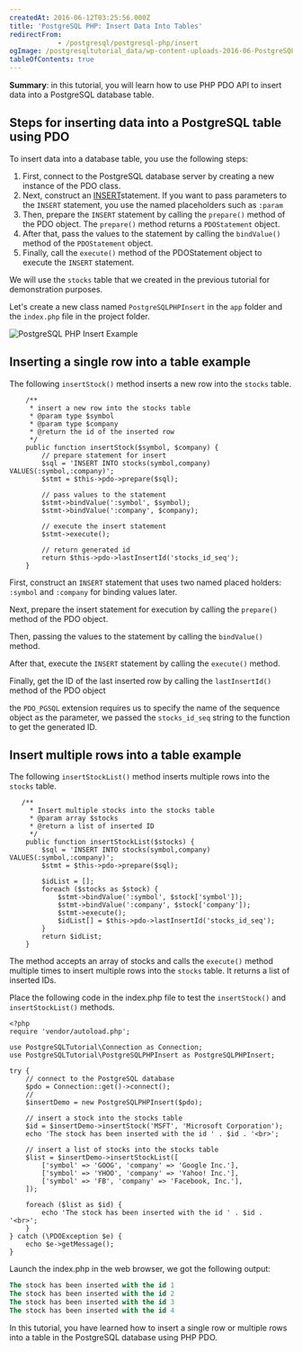```yaml
---
createdAt: 2016-06-12T03:25:56.000Z
title: 'PostgreSQL PHP: Insert Data Into Tables'
redirectFrom: 
            - /postgresql/postgresql-php/insert
ogImage: /postgresqltutorial_data/wp-content-uploads-2016-06-PostgreSQL-PHP-Insert-Example.png
tableOfContents: true
---
```


**Summary**: in this tutorial, you will learn how to use PHP PDO API to insert data into a PostgreSQL database table.

## Steps for inserting data into a PostgreSQL table using PDO

To insert data into a database table, you use the following steps:

1. First, connect to the PostgreSQL database server by creating a new instance of the PDO class.
2. Next, construct an [INSERT](/postgresql/postgresql-insert)statement. If you want to pass parameters to the `INSERT` statement, you use the named placeholders such as `:param`
3. Then, prepare the `INSERT` statement by calling the `prepare()` method of the PDO object. The `prepare()` method returns a `PDOStatement` object.
4. After that, pass the values to the statement by calling the `bindValue()` method of the `PDOStatement` object.
5. Finally, call the `execute()` method of the PDOStatement object to execute the `INSERT` statement.

We will use the `stocks` table that we created in the previous tutorial for demonstration purposes.

Let's create a new class named `PostgreSQLPHPInsert` in the `app` folder and the `index.php` file in the project folder.

![PostgreSQL PHP Insert Example](/postgresqltutorial_data/wp-content-uploads-2016-06-PostgreSQL-PHP-Insert-Example.png)

## Inserting a single row into a table example

The following `insertStock()` method inserts a new row into the `stocks` table.

```
    /**
     * insert a new row into the stocks table
     * @param type $symbol
     * @param type $company
     * @return the id of the inserted row
     */
    public function insertStock($symbol, $company) {
        // prepare statement for insert
        $sql = 'INSERT INTO stocks(symbol,company) VALUES(:symbol,:company)';
        $stmt = $this->pdo->prepare($sql);

        // pass values to the statement
        $stmt->bindValue(':symbol', $symbol);
        $stmt->bindValue(':company', $company);

        // execute the insert statement
        $stmt->execute();

        // return generated id
        return $this->pdo->lastInsertId('stocks_id_seq');
    }
```

First, construct an `INSERT` statement that uses two named placed holders: `:symbol` and `:company` for binding values later.

Next, prepare the insert statement for execution by calling the `prepare()` method of the PDO object.

Then, passing the values to the statement by calling the `bindValue()` method.

After that, execute the `INSERT` statement by calling the `execute()` method.

Finally, get the ID of the last inserted row by calling the `lastInsertId()` method of the PDO object

the `PDO_PGSQL` extension requires us to specify the name of the sequence object as the parameter, we passed the `stocks_id_seq` string to the function to get the generated ID.

## Insert multiple rows into a table example

The following `insertStockList()` method inserts multiple rows into the `stocks` table.

```
   /**
     * Insert multiple stocks into the stocks table
     * @param array $stocks
     * @return a list of inserted ID
     */
    public function insertStockList($stocks) {
        $sql = 'INSERT INTO stocks(symbol,company) VALUES(:symbol,:company)';
        $stmt = $this->pdo->prepare($sql);

        $idList = [];
        foreach ($stocks as $stock) {
            $stmt->bindValue(':symbol', $stock['symbol']);
            $stmt->bindValue(':company', $stock['company']);
            $stmt->execute();
            $idList[] = $this->pdo->lastInsertId('stocks_id_seq');
        }
        return $idList;
    }
```

The method accepts an array of stocks and calls the `execute()` method multiple times to insert multiple rows into the `stocks` table. It returns a list of inserted IDs.

Place the following code in the index.php file to test the `insertStock()` and `insertStockList()` methods.

```
<?php
require 'vendor/autoload.php';

use PostgreSQLTutorial\Connection as Connection;
use PostgreSQLTutorial\PostgreSQLPHPInsert as PostgreSQLPHPInsert;

try {
    // connect to the PostgreSQL database
    $pdo = Connection::get()->connect();
    //
    $insertDemo = new PostgreSQLPHPInsert($pdo);

    // insert a stock into the stocks table
    $id = $insertDemo->insertStock('MSFT', 'Microsoft Corporation');
    echo 'The stock has been inserted with the id ' . $id . '<br>';

    // insert a list of stocks into the stocks table
    $list = $insertDemo->insertStockList([
        ['symbol' => 'GOOG', 'company' => 'Google Inc.'],
        ['symbol' => 'YHOO', 'company' => 'Yahoo! Inc.'],
        ['symbol' => 'FB', 'company' => 'Facebook, Inc.'],
    ]);

    foreach ($list as $id) {
        echo 'The stock has been inserted with the id ' . $id . '<br>';
    }
} catch (\PDOException $e) {
    echo $e->getMessage();
}
```

Launch the index.php in the web browser, we got the following output:

```sql
The stock has been inserted with the id 1
The stock has been inserted with the id 2
The stock has been inserted with the id 3
The stock has been inserted with the id 4
```

In this tutorial, you have learned how to insert a single row or multiple rows into a table in the PostgreSQL database using PHP PDO.
